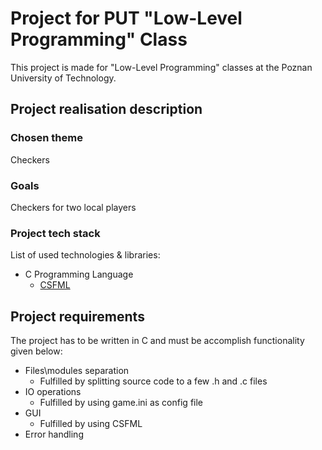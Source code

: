 # Project for PUT "Low-Level Programming" Class

This project is made for "Low-Level Programming" classes at the Poznan University of Technology.

## Project realisation description

### Chosen theme

Checkers

### Goals

Checkers for two local players

### Project tech stack

List of used technologies & libraries:
 - C Programming Language
   - [CSFML](https://www.sfml-dev.org/download/csfml/)

## Project requirements

The project has to be written in C and must be accomplish functionality given below:
 - Files\modules separation
     - Fulfilled by splitting source code to a few .h and .c files
 - IO operations
     - Fulfilled by using game.ini as config file
 - GUI
     - Fulfilled by using CSFML
 - Error handling
